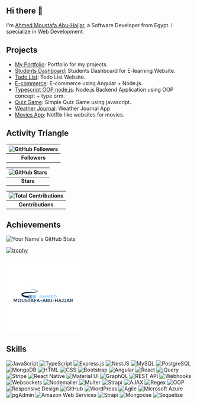 ## Hi there 👋

I'm [Ahmed Moustafa Abu-Hajjar](https://github.com/your-username), a Software Developer from Egypt. I specialize in Web Development.

## Projects

- [My Portfolio](https://github.com/Ahmed-M-AbuHajjar/My_Portfolio): Portfolio for my projects.
- [Students Dashboard](https://github.com/Ahmed-M-AbuHajjar/students-dashboard): Students Dashboard for E-learning Website.
- [Todo List](https://github.com/Ahmed-M-AbuHajjar/Todo-list): Todo List Website.
- [E-commerce](https://github.com/Ahmed-M-AbuHajjar/Angular-E-commerce): E-commerce using Angular + Node.js.
- [Typescript OOP node.js](https://github.com/Ahmed-M-AbuHajjar/Typescript-oop-Node.js-simple-app): Node.js Backend Application using OOP concept + type orm.
- [Quiz Game](https://github.com/Ahmed-M-AbuHajjar/Quiz-game): Simple Quiz Game using javascript.
- [Weather Journal](https://github.com/Ahmed-M-AbuHajjar/Weather-Journal): Weather Journal App
- [Movies App](https://github.com/Ahmed-M-AbuHajjar/Movies-App): Netflix like websites for movies.

## Activity Triangle

| ![GitHub Followers](https://img.shields.io/github/followers/Ahmed-M-AbuHajjar?label=Followers) |
|:--:|
| **Followers** |

| ![GitHub Stars](https://img.shields.io/github/stars/Ahmed-M-AbuHajjar?label=Stars) |
|:--:|
| **Stars** |

| ![Total Contributions](https://img.shields.io/badge/Total%20Contributions-1234-green) |
|:--:|
| **Contributions** |

## Achievements


![Your Name's GitHub Stats](https://github-readme-stats.vercel.app/api?username=Ahmed-M-Abuhajjar&show_icons=true&hide_title=true&hide=prs&count_private=true&include_all_commits=true&hide_border=true&theme=dark)

[![trophy](https://github-profile-trophy.vercel.app/?username=Ahmed-M-Abuhajjar)](https://github.com/Ahmed-M-Abuhajjar/github-profile-trophy)

![Banner](https://raw.githubusercontent.com/Ahmed-M-AbuHajjar/Ahmed-M-Abuhajjar/master/banner.png)

## Skills


![JavaScript](https://img.shields.io/badge/-JavaScript-F7DF1E?logo=javascript&logoColor=000000)
![TypeScript](https://img.shields.io/badge/-TypeScript-3178C6?logo=typescript&logoColor=ffffff)
![Express.js](https://img.shields.io/badge/-Express.js-000000?logo=express&logoColor=ffffff)
![NestJS](https://img.shields.io/badge/-NestJS-E0234E?logo=nestjs&logoColor=ffffff)
![MySQL](https://img.shields.io/badge/-MySQL-4479A1?logo=mysql&logoColor=ffffff)
![PostgreSQL](https://img.shields.io/badge/-PostgreSQL-4169E1?logo=postgresql&logoColor=ffffff)
![MongoDB](https://img.shields.io/badge/-MongoDB-47A248?logo=mongodb&logoColor=ffffff)
![HTML](https://img.shields.io/badge/-HTML-E34F26?logo=html5&logoColor=ffffff)
![CSS](https://img.shields.io/badge/-CSS-1572B6?logo=css3&logoColor=ffffff)
![Bootstrap](https://img.shields.io/badge/-Bootstrap-563D7C?logo=bootstrap&logoColor=ffffff)
![Angular](https://img.shields.io/badge/-Angular-DD0031?logo=angular&logoColor=ffffff)
![React](https://img.shields.io/badge/-React-61DAFB?logo=react&logoColor=000000)
![jQuery](https://img.shields.io/badge/-jQuery-0769AD?logo=jquery&logoColor=ffffff)
![Stripe](https://img.shields.io/badge/-Stripe-6772E5?logo=stripe&logoColor=ffffff)
![React Native](https://img.shields.io/badge/-React%20Native-20232A?logo=react&logoColor=61DAFB)
![Material UI](https://img.shields.io/badge/-Material%20UI-0081CB?logo=material-ui&logoColor=ffffff)
![GraphQL](https://img.shields.io/badge/-GraphQL-E434C1?logo=graphql&logoColor=ffffff)
![REST API](https://img.shields.io/badge/-REST%20API-007ACC?logo=api&logoColor=ffffff)
![Webhooks](https://img.shields.io/badge/-Webhooks-000000?logo=webhooks&logoColor=ffffff)
![Websockets](https://img.shields.io/badge/-Websockets-000000?logo=websockets&logoColor=ffffff)
![Nodemailer](https://img.shields.io/badge/-Nodemailer-00B2FF?logo=nodemailer&logoColor=ffffff)
![Multer](https://img.shields.io/badge/-Multer-6C2B5F?logo=multer&logoColor=ffffff)
![Strapi](https://img.shields.io/badge/-Strapi-2E7EEA?logo=strapi&logoColor=ffffff)
![AJAX](https://img.shields.io/badge/-AJAX-0099FF?logo=ajax&logoColor=ffffff)
![Regex](https://img.shields.io/badge/-Regex-000000?logo=regex&logoColor=ffffff)
![OOP](https://img.shields.io/badge/-OOP-000000?logo=oop&logoColor=ffffff)
![Responsive Design](https://img.shields.io/badge/-Responsive%20Design-FF5722?logo=responsive&logoColor=ffffff)
![GitHub](https://img.shields.io/badge/-GitHub-181717?logo=github&logoColor=ffffff)
![WordPress](https://img.shields.io/badge/-WordPress-21759B?logo=wordpress&logoColor=ffffff)
![Agile](https://img.shields.io/badge/-Agile-00B2FF?logo=agile&logoColor=ffffff)
![Microsoft Azure](https://img.shields.io/badge/-Microsoft%20Azure-0078D4?logo=microsoft-azure&logoColor=ffffff)
![pgAdmin](https://img.shields.io/badge/-pgAdmin-316192?logo=pgadmin&logoColor=ffffff)
![Amazon Web Services](https://img.shields.io/badge/-Amazon%20Web%20Services-232F3E?logo=amazon-aws&logoColor=ffffff)
![Strapi](https://img.shields.io/badge/-Strapi-2E7EEA?logo=strapi&logoColor=ffffff)
![Mongoose](https://img.shields.io/badge/-Mongoose-880000?logo=mongoose&logoColor=ffffff)
![Sequelize](https://img.shields.io/badge/-Sequelize-52B0E7?logo=sequelize&logoColor=ffffff)

